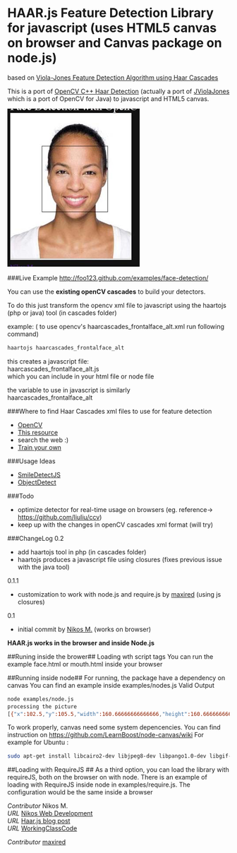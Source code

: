 # HAAR.js Feature Detection Library for javascript (uses HTML5 canvas on browser and Canvas package on node.js) #

based on [Viola-Jones Feature Detection Algorithm using Haar Cascades](http://www.cs.cmu.edu/~efros/courses/LBMV07/Papers/viola-cvpr-01.pdf)

This is a port of [OpenCV C++ Haar Detection](http://opencv.willowgarage.com/wiki/) (actually a port of [JViolaJones](http://code.google.com/p/jviolajones/) which is a port of OpenCV for Java)
to javascript and HTML5 canvas.

[![Haar.js](/examples/haar-face.jpg)](http://foo123.github.com/examples/face-detection/)

###Live Example
http://foo123.github.com/examples/face-detection/


You can use the __existing openCV cascades__ to build your detectors.

To do this just transform the opencv xml file to javascript
using the haartojs (php or java) tool (in cascades folder)

example:
( to use opencv's haarcascades_frontalface_alt.xml  run following command)
```bash
haartojs haarcascades_frontalface_alt
```

this creates a javascript file:   
haarcascades_frontalface_alt.js   
which you can include in your html file or node file

the variable to use in javascript is similarly  
haarcascades_frontalface_alt

###Where to find Haar Cascades xml files to use for feature detection

* [OpenCV](http://opencv.org/)
* [This resource](http://alereimondo.no-ip.org/OpenCV/34)
* search the web :)
* [Train your own](http://docs.opencv.org/doc/user_guide/ug_traincascade.html)


###Usage Ideas

* [SmileDetectJS](https://github.com/roironn/SmileDetectJS)
* [ObjectDetect](https://github.com/mtschirs/js-objectdetect)

###Todo
* optimize detector for real-time usage on browsers (eg. reference-> https://github.com/liuliu/ccv)
* keep up with the changes in openCV cascades xml format (will try)

###ChangeLog
0.2

* add haartojs tool in php (in cascades folder)
* haartojs produces a javascript file using closures (fixes previous issue with the java tool)

0.1.1

* customization to work with node.js and require.js by [maxired](https://github.com/maxired)  (using js closures) 

0.1

* initial commit by [Nikos M.](https://github.com/foo123) (works on browser)


__HAAR.js works in the browser and inside Node.js__

##Runing inside the brower##
 Loading wth script tags
    You can run the example face.html or mouth.html inside your browser

##Running inside node##
 For running, the package have a dependency on canvas
 You can find an example inside examples/nodes.js
Valid Output
```bash
node examples/node.js 
processing the picture
[{"x":102.5,"y":105.5,"width":160.66666666666666,"height":160.66666666666666}]
```

To work properly, canvas need some system depencencies.
You can find instruction on https://github.com/LearnBoost/node-canvas/wiki
For example for Ubuntu : 
```bash
sudo apt-get install libcairo2-dev libjpeg8-dev libpango1.0-dev libgif-dev
```

##Loading with RequireJS ##
 As a third option, you can load the library with requireJS, both on the browser on with node.
There is an example of loading with RequireJS inside node in examples/require.js.
The configuration would be the same inside a browser


*Contributor* Nikos M.  
*URL* [Nikos Web Development](http://nikos-web-development.netai.net/ "Nikos Web Development")  
*URL* [Haar.js blog post](http://nikos-web-development.netai.net/blog/haar-js-feature-detection-in-javascript-and-html5-canvas/ "Haar.js blog post")  
*URL* [WorkingClassCode](http://workingclasscode.uphero.com/ "Working Class Code")  

*Contributor* [maxired](https://github.com/maxired)
